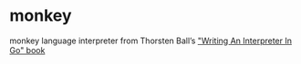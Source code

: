 # monkey
monkey language interpreter from Thorsten Ball’s ["Writing An Interpreter In Go" book](https://interpreterbook.com/)
